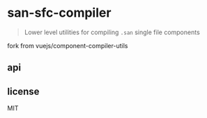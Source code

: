 # san-sfc-compiler

> Lower level utilities for compiling `.san` single file components

fork from vuejs/component-compiler-utils

## api

## license

MIT
